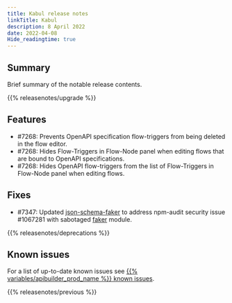 ```yaml
---
title: Kabul release notes
linkTitle: Kabul
description: 8 April 2022
date: 2022-04-08
Hide_readingtime: true
---
```

## Summary

Brief summary of the notable release contents.

{{% releasenotes/upgrade %}}

<!-- ## Breaking changes -->

## Features

* #7268: Prevents OpenAPI specification flow-triggers from being deleted in the flow editor.
* #7268: Hides Flow-Triggers in Flow-Node panel when editing flows that are bound to OpenAPI specifications.
* #7268: Hides OpenAPI flow-triggers from the list of Flow-Triggers in Flow-Node panel when editing flows.

## Fixes

* #7347: Updated [json-schema-faker](https://www.npmjs.com/package/json-schema-faker) to address npm-audit security issue #1067281 with sabotaged [faker](https://www.npmjs.com/package/faker) module.

{{% releasenotes/deprecations %}}

<!-- Regenerate modules/plugins with api-builder-tools generate-release-notes script -->
<!-- ## Updated modules -->

<!-- ## Updated plugins -->

## Known issues

For a list of up-to-date known issues see [{{% variables/apibuilder_prod_name %}} known issues](/docs/known_issues/).

{{% releasenotes/previous %}}
